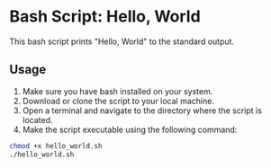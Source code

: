 # Bash Script: Hello, World

This bash script prints "Hello, World" to the standard output.

## Usage

1. Make sure you have bash installed on your system.
2. Download or clone the script to your local machine.
3. Open a terminal and navigate to the directory where the script is located.
4. Make the script executable using the following command:

```bash
chmod +x hello_world.sh
./hello_world.sh
```
